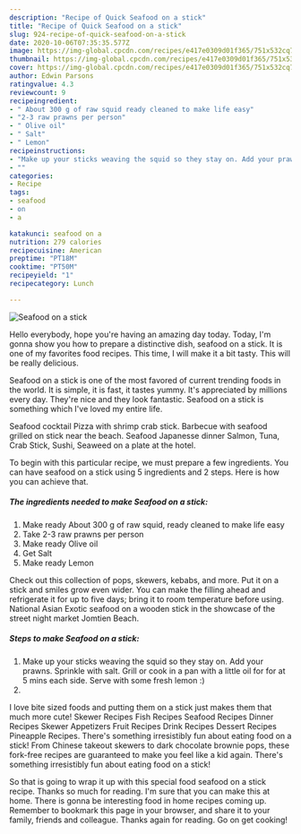 ```yaml
---
description: "Recipe of Quick Seafood on a stick"
title: "Recipe of Quick Seafood on a stick"
slug: 924-recipe-of-quick-seafood-on-a-stick
date: 2020-10-06T07:35:35.577Z
image: https://img-global.cpcdn.com/recipes/e417e0309d01f365/751x532cq70/seafood-on-a-stick-recipe-main-photo.jpg
thumbnail: https://img-global.cpcdn.com/recipes/e417e0309d01f365/751x532cq70/seafood-on-a-stick-recipe-main-photo.jpg
cover: https://img-global.cpcdn.com/recipes/e417e0309d01f365/751x532cq70/seafood-on-a-stick-recipe-main-photo.jpg
author: Edwin Parsons
ratingvalue: 4.3
reviewcount: 9
recipeingredient:
- " About 300 g of raw squid ready cleaned to make life easy"
- "2-3 raw prawns per person"
- " Olive oil"
- " Salt"
- " Lemon"
recipeinstructions:
- "Make up your sticks weaving the squid so they stay on. Add your prawns. Sprinkle with salt. Grill or cook in a pan with a little oil for for at 5 mins each side. Serve with some fresh lemon :)"
- ""
categories:
- Recipe
tags:
- seafood
- on
- a

katakunci: seafood on a 
nutrition: 279 calories
recipecuisine: American
preptime: "PT18M"
cooktime: "PT50M"
recipeyield: "1"
recipecategory: Lunch

---
```



![Seafood on a stick](https://img-global.cpcdn.com/recipes/e417e0309d01f365/751x532cq70/seafood-on-a-stick-recipe-main-photo.jpg)

Hello everybody, hope you're having an amazing day today. Today, I'm gonna show you how to prepare a distinctive dish, seafood on a stick. It is one of my favorites food recipes. This time, I will make it a bit tasty. This will be really delicious.

Seafood on a stick is one of the most favored of current trending foods in the world. It is simple, it is fast, it tastes yummy. It's appreciated by millions every day. They're nice and they look fantastic. Seafood on a stick is something which I've loved my entire life.

Seafood cocktail Pizza with shrimp crab stick. Barbecue with seafood grilled on stick near the beach. Seafood Japanesse dinner Salmon, Tuna, Crab Stick, Sushi, Seaweed on a plate at the hotel.


To begin with this particular recipe, we must prepare a few ingredients. You can have seafood on a stick using 5 ingredients and 2 steps. Here is how you can achieve that.

<!--inarticleads1-->

##### The ingredients needed to make Seafood on a stick:

1. Make ready  About 300 g of raw squid, ready cleaned to make life easy
1. Take 2-3 raw prawns per person
1. Make ready  Olive oil
1. Get  Salt
1. Make ready  Lemon


Check out this collection of pops, skewers, kebabs, and more. Put it on a stick and smiles grow even wider. You can make the filling ahead and refrigerate it for up to five days; bring it to room temperature before using. National Asian Exotic seafood on a wooden stick in the showcase of the street night market Jomtien Beach. 

<!--inarticleads2-->

##### Steps to make Seafood on a stick:

1. Make up your sticks weaving the squid so they stay on. Add your prawns. Sprinkle with salt. Grill or cook in a pan with a little oil for for at 5 mins each side. Serve with some fresh lemon :)
1. 


I love bite sized foods and putting them on a stick just makes them that much more cute! Skewer Recipes Fish Recipes Seafood Recipes Dinner Recipes Skewer Appetizers Fruit Recipes Drink Recipes Dessert Recipes Pineapple Recipes. There&#39;s something irresistibly fun about eating food on a stick! From Chinese takeout skewers to dark chocolate brownie pops, these fork-free recipes are guaranteed to make you feel like a kid again. There&#39;s something irresistibly fun about eating food on a stick! 

So that is going to wrap it up with this special food seafood on a stick recipe. Thanks so much for reading. I'm sure that you can make this at home. There is gonna be interesting food in home recipes coming up. Remember to bookmark this page in your browser, and share it to your family, friends and colleague. Thanks again for reading. Go on get cooking!
